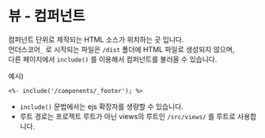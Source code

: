 # 뷰 - 컴퍼넌트

컴퍼넌트 단위로 제작되는 HTML 소스가 위치하는 곳 입니다.  
언더스코어`_` 로 시작되는 파일은 `/dist` 폴더에 HTML 파일로 생성되지 않으며,  
다른 페이지에서 `include()` 를 이용해서 컴퍼넌트를 불러올 수 있습니다.

예시)

```
<%- include('/components/_footer'); %>
```
- `include()` 문법에서는 ejs 확장자를 생량할 수 있습니다.
- 루트 경로는 프로젝트 루트가 아닌 views의 루트인 `/src/views/` 를 루트로 사용합니다.
